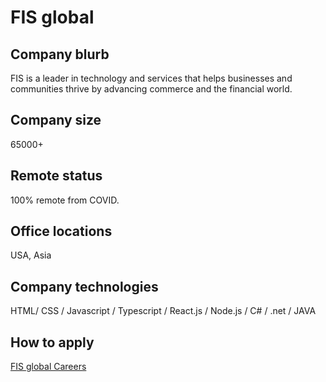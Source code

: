 # FIS global

## Company blurb

FIS is a leader in technology and services that helps businesses and communities thrive by advancing commerce and the financial world.

## Company size

65000+

## Remote status

100% remote from COVID. 

## Office locations

USA, Asia

## Company technologies

 HTML/ CSS / Javascript / Typescript / React.js / Node.js / C# / .net / JAVA

## How to apply

[FIS global Careers](https://careers.fisglobal.com/)
